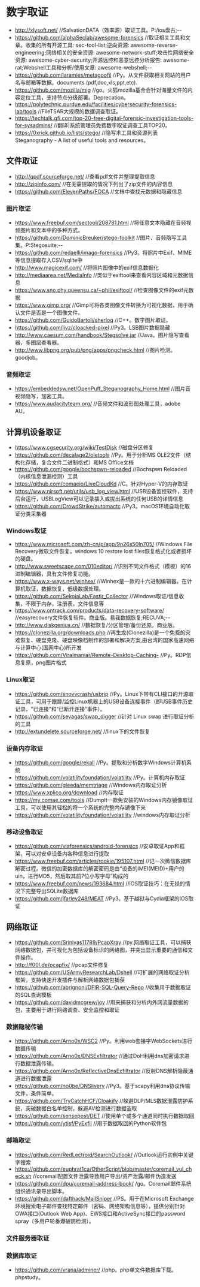 # 数字取证
- http://xlysoft.net/    //SalvationDATA（效率源）取证工具。P:/ios盘古;--
- https://github.com/alphaSeclab/awesome-forensics    //取证相关工具和文章。收集的所有开源工具: sec-tool-list;逆向资源: awesome-reverse-engineering;网络相关的安全资源: awesome-network-stuff;攻击性网络安全资源: awesome-cyber-security;开源远控和恶意远控分析报告: awesome-rat;Webshell工具和分析/使用文章: awesome-webshell;--
- https://github.com/laramies/metagoofil    //Py。从文件获取相关网站的用户名与邮箱等数据。documents (pdf,doc,xls,ppt,etc).
- https://github.com/mozilla/mig    //go。火狐mozilla基金会针对海量文件的内容定位工具，支持节点分级部署。Deprecation。
- https://polytechnic.purdue.edu/facilities/cybersecurity-forensics-lab/tools    //FileTSAR大规模的数据调查取证。
- https://techtalk.gfi.com/top-20-free-digital-forensic-investigation-tools-for-sysadmins/    //翻译|系统管理员免费数字取证调查工具TOP20。
- https://0xrick.github.io/lists/stego/    //隐写术工具和资源列表 Steganography - A list of useful tools and resources。
## 文件取证
- http://qpdf.sourceforge.net/    //查看pdf文件并整理提取信息
- http://zipinfo.com/    //在无需提取的情况下列出了zip文件的内容信息
- https://github.com/ElevenPaths/FOCA    //文档中查找元数据和隐藏信息
### 图片取证
- https://www.freebuf.com/sectool/208781.html    //将任意文本隐藏在音频视频图片和文本中的多种方式。
- https://github.com/DominicBreuker/stego-toolkit    //图片、音频隐写工具集。P:Stegosuite;--
- https://github.com/redaelli/imago-forensics    //Py3。将照片中Exif、MIME等信息提取存入CSV/sqlite中
- http://www.magicexif.com/    //将照片图像中的exif信息数据化
- http://mediaarea.net/MediaInfo    //类似于exiftool来查看内容区域和元数据信息
- https://www.sno.phy.queensu.ca/~phil/exiftool/    //检查图像文件的exif元数据
- https://www.gimp.org/    //Gimp可将各类图像文件转换为可视化数据，用于确认文件是否是一个图像文件。
- https://github.com/GuidoBartoli/sherloq    //C++。数字图片取证。
- https://github.com/livz/cloacked-pixel    //Py3。LSB图片数据隐藏
- http://www.caesum.com/handbook/Stegsolve.jar    //Java。图片隐写查看器，多图层查看器。
- http://www.libpng.org/pub/png/apps/pngcheck.html    //图片检测。goodjob。
### 音频取证
- https://embeddedsw.net/OpenPuff_Steganography_Home.html    //图片音视频隐写，加密工具。
- https://www.audacityteam.org/    //音频文件和波形图处理工具，adobe AU。
## 计算机设备取证
- https://www.cgsecurity.org/wiki/TestDisk    //磁盘分区修复
- https://github.com/decalage2/oletools    //Py。用于分析MS OLE2文件（结构化存储，复合文件二进制格式）和MS Office文档
- https://github.com/google/bochspwn-reloaded    //Bochspwn Reloaded（内核信息泄漏检测）工具
- https://github.com/comaeio/LiveCloudKd    //C。针对Hyper-V的内存取证
- https://www.nirsoft.net/utils/usb_log_view.html    //USB设备监控软件，支持后台运行，USBLogView可以记录插入或拔出系统的任何USB的详情信息
- https://github.com/CrowdStrike/automactc    //Py3。macOS环境自动化取证分类采集器
### Windows取证
- https://www.microsoft.com/zh-cn/p/app/9n26s50ln705/    //Windows File Recovery微软文件恢复，windows 10 restore lost files恢复格式化或者损坏的硬盘。
- http://www.sweetscape.com/010editor/    //识别不同文件格式（模板）的16进制编辑器，具有文件修复功能。
- https://www.x-ways.net/winhex/    //Winhex是一款的十六进制编辑器，在计算机取证，数据恢复，低级数据处理。
- https://github.com/SekoiaLab/Fastir_Collector    //Windows取证/信息收集，不限于内存，注册表，文件信息等
- https://www.ontrack.com/products/data-recovery-software/    //easyrecovery文件恢复软件。商业版。易我数据恢复;RECUVA;--
- http://www.diskgenius.cn/    //数据恢复/分区管理/备份还原。商业版。
- https://clonezilla.org/downloads.php    //再生龙(Clonezilla)是一个免费的灾难恢复、硬盘克隆、硬盘映像档制作的部署和解决方案,由台湾的国家高速网络与计算中心(国网中心)所开发
- https://github.com/Viralmaniar/Remote-Desktop-Caching-    //Py。RDP信息复原，png图片格式
### Linux取证
- https://github.com/snovvcrash/usbrip    //Py。Linux下带有CLI接口的开源取证工具，可用于跟踪/监控Linux机器上的USB设备连接事件（即USB事件历史记录，“已连接”和“已断开连接”事件）。
- https://github.com/sevagas/swap_digger    //针对 Linux swap 进行取证分析的工具
- http://extundelete.sourceforge.net/    //linux下的文件恢复
### 设备内存取证
- https://github.com/google/rekall    //Py。提取和分析数字Windows计算机系统
- https://github.com/volatilityfoundation/volatility    //Py。计算机内存取证
- https://github.com/gleeda/memtriage    //Windows内存取证分析
- https://www.xplico.org/download    //内存取证
- https://my.comae.com/tools    //DumpIt一款免安装的Windows内存镜像取证工具，可以使用其轻松的将一个系统的完整内存镜像下来
- https://github.com/volatilityfoundation/volatility    //windows内存取证分析
### 移动设备取证
- https://github.com/viaforensics/android-forensics    //安卓取证App和框架，可以对安卓设备内各种信息进行提取
- https://www.freebuf.com/articles/rookie/195107.html    //记一次微信数据库解密过程。微信的加密数据库的解密密码是由“设备的IMEI(MEID)+用户的uin，进行MD5，然后取其前7位小写字母”构成的
- https://www.freebuf.com/news/193684.html    //iOS取证技巧：在无损的情况下完整导出SQLite数据库
- https://github.com/jfarley248/MEAT    //Py3。基于越狱与Cydia框架的IOS取证
## 网络取证
- https://github.com/Srinivas11789/PcapXray    //py.网络取证工具，可以捕获网络数据包，并可视化为包括设备标识的网络图，并突出显示重要的通信和文件操作。
- http://f00l.de/pcapfix/    //pcap文件修复
- https://github.com/USArmyResearchLab/Dshell    //可扩展的网络取证分析框架，支持快速开发插件与解析网络数据包捕获
- https://github.com/abrignoni/DFIR-SQL-Query-Repo    //收集用于数据取证的SQL查询模板
- https://github.com/davidmcgrew/joy    //用来捕获和分析内外网流量数据的包，主要用于进行网络调查、安全监控和取证
### 数据隐秘传输
- https://github.com/Arno0x/WSC2    //Py。利用web套接字WebSockets进行数据传输
- https://github.com/Arno0x/DNSExfiltrator    //通过DoH利用dns加密请求进行数据泄露传输。
- https://github.com/Arno0x/ReflectiveDnsExfiltrator    //反射DNS解析隐蔽通道进行数据泄露
- https://github.com/no0be/DNSlivery    //Py3。基于scapy利用dns协议传输文件，条件简单。
- https://github.com/TryCatchHCF/Cloakify    //躲避DLP/MLS数据泄露防护系统，突破数据白名单控制，躲避AV检测进行数据盗取
- https://github.com/sensepost/DET    //使用单个或多个通道同时执行数据取回
- https://github.com/ytisf/PyExfil    //用于数据取回的Python软件包
### 邮箱取证
- https://github.com/RedLectroid/SearchOutlook/    //Outlook运行实例中关键字搜索
- https://github.com/euphrat1ca/OtherScript/blob/master/coremail_vul_check.sh    //coremail配置文件泄露导致用户导出/资产泄露/邮件伪造发送
- https://github.com/dpu/coremail-address-book/    /go。Coremail邮件系统组织通讯录导出脚本。
- https://github.com/dafthack/MailSniper    //PS。用于在Microsoft Exchange环境搜索电子邮件查找特定邮件（密码、网络架构信息等），提供分别针对OWA接口(Outlook Web App)、EWS接口和ActiveSync接口的password spray（多用户轮番爆破防检测）。
### 文件服务器取证
### 数据库取证
- https://github.com/vrana/adminer/    //php。php单文件数据库下载。phpstudy。